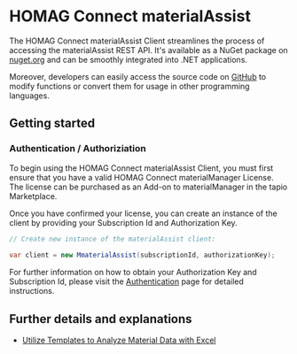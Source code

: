 # HOMAG Connect materialAssist

The HOMAG Connect materialAssist Client streamlines the process of accessing the materialAssist REST API. It's available as a NuGet package on [nuget.org](https://www.nuget.org/packages/HomagGroup.HomagConnect.MaterialAssist.Client) and can be smoothly integrated into .NET applications. 

Moreover, developers can easily access the source code on [GitHub](https://github.com/HomagGroup/HOMAG-Connect) to modify functions or convert them for usage in other programming languages.

## Getting started

### Authentication / Authoriziation

To begin using the HOMAG Connect materialAssist Client, you must first ensure that you have a valid HOMAG Connect materialManager License. The license can be purchased as an Add-on to materialManager in the tapio Marketplace.

Once you have confirmed your license, you can create an instance of the client by providing your Subscription Id and Authorization Key. 
```c#
// Create new instance of the materialAssist client:
            
var client = new MmaterialAssist(subscriptionId, authorizationKey);
``` 

For further information on how to obtain your Authorization Key and Subscription Id, please visit the [Authentication](../../Documentation/Authentication/Readme.md) page for detailed instructions.


## Further details and explanations

- [Utilize Templates to Analyze Material Data with Excel](Samples/Statistics/Excel/Templates/Readme.md)<br>



